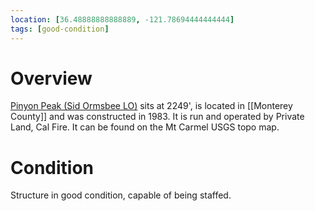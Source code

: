 ```yaml
---
location: [36.48888888888889, -121.78694444444444]
tags: [good-condition]
---
```


# Overview

[Pinyon Peak (Sid Ormsbee LO)](http://www.peakbagging.com/CALookoutPhotos/PinyonPk.html) sits at 2249', is located in [[Monterey County]] and was constructed in 1983. It is run and operated by Private Land, Cal Fire. It can be found on the Mt Carmel USGS topo map.

# Condition

Structure in good condition, capable of being staffed.